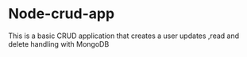 # Node-crud-app
This is a basic CRUD application that creates a user updates ,read and delete handling with MongoDB 
